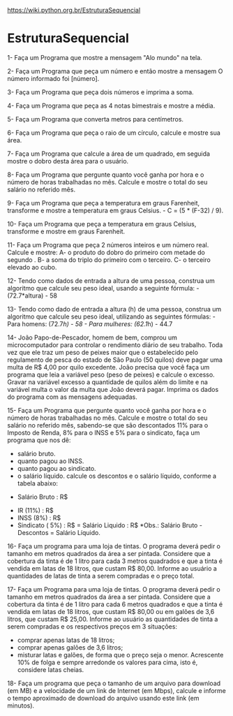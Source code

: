 https://wiki.python.org.br/EstruturaSequencial





# EstruturaSequencial
1- Faça um Programa que mostre a mensagem "Alo mundo" na tela.

2- Faça um Programa que peça um número e então mostre a mensagem O número informado foi [número].

3- Faça um Programa que peça dois números e imprima a soma.

4- Faça um Programa que peça as 4 notas bimestrais e mostre a média.

5- Faça um Programa que converta metros para centímetros.

6- Faça um Programa que peça o raio de um círculo, calcule e mostre sua área.

7- Faça um Programa que calcule a área de um quadrado, em seguida mostre o dobro desta área para o usuário.

8- Faça um Programa que pergunte quanto você ganha por hora e o número de horas trabalhadas no mês. Calcule e mostre o total do seu salário no referido mês.

9- Faça um Programa que peça a temperatura em graus Farenheit, transforme e mostre a temperatura em graus Celsius.
    - C = (5 * (F-32) / 9).

10- Faça um Programa que peça a temperatura em graus Celsius, transforme e mostre em graus Farenheit.

11- Faça um Programa que peça 2 números inteiros e um número real. Calcule e mostre:
    A- o produto do dobro do primeiro com metade do segundo .
    B- a soma do triplo do primeiro com o terceiro.
    C- o terceiro elevado ao cubo.

12- Tendo como dados de entrada a altura de uma pessoa, construa um algoritmo que calcule seu peso ideal, usando a seguinte fórmula:          - (72.7*altura) - 58

13- Tendo como dado de entrada a altura (h) de uma pessoa, construa um algoritmo que calcule seu peso ideal, utilizando as seguintes fórmulas:
     - Para homens: (72.7*h) - 58
     - Para mulheres: (62.1*h) - 44.7


14- João Papo-de-Pescador, homem de bem, comprou um microcomputador para controlar o rendimento diário de seu trabalho. Toda vez que ele traz um peso de peixes maior que o estabelecido pelo regulamento de pesca do estado de São Paulo (50 quilos) deve pagar uma multa de R$ 4,00 por quilo excedente. João precisa que você faça um programa que leia a variável peso (peso de peixes) e calcule o excesso. Gravar na variável excesso a quantidade de quilos além do limite e na variável multa o valor da multa que João deverá pagar. Imprima os dados do programa com as mensagens adequadas.


15- Faça um Programa que pergunte quanto você ganha por hora e o número de horas trabalhadas no mês. Calcule e mostre o total do seu salário no referido mês, sabendo-se que são descontados 11% para o Imposto de Renda, 8% para o INSS e 5% para o sindicato, faça um programa que nos dê:
 - salário bruto.
 - quanto pagou ao INSS.
 - quanto pagou ao sindicato.
 - o salário líquido.
calcule os descontos e o salário líquido, conforme a tabela abaixo:
+ Salário Bruto : R$
- IR (11%) : R$
- INSS (8%) : R$
- Sindicato ( 5%) : R$
= Salário Liquido : R$
*Obs.: Salário Bruto - Descontos = Salário Líquido.


16- Faça um programa para uma loja de tintas. O programa deverá pedir o tamanho em metros quadrados da área a ser pintada. Considere que a cobertura da tinta é de 1 litro para cada 3 metros quadrados e que a tinta é vendida em latas de 18 litros, que custam R$ 80,00. Informe ao usuário a quantidades de latas de tinta a serem compradas e o preço total.


17- Faça um Programa para uma loja de tintas. O programa deverá pedir o tamanho em metros quadrados da área a ser pintada. Considere que a cobertura da tinta é de 1 litro para cada 6 metros quadrados e que a tinta é vendida em latas de 18 litros, que custam R$ 80,00 ou em galões de 3,6 litros, que custam R$ 25,00.
Informe ao usuário as quantidades de tinta a serem compradas e os respectivos preços em 3 situações:
 - comprar apenas latas de 18 litros;
 - comprar apenas galões de 3,6 litros;
 - misturar latas e galões, de forma que o preço seja o menor. Acrescente 10% de folga e sempre arredonde os valores para cima, isto é,     considere latas cheias.


18- Faça um programa que peça o tamanho de um arquivo para download (em MB) e a velocidade de um link de Internet (em Mbps), calcule e informe o tempo aproximado de download do arquivo usando este link (em minutos).

